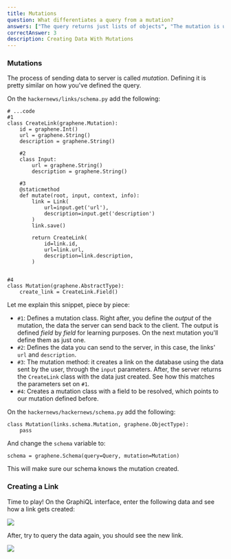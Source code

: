 ```yaml
---
title: Mutations
question: What differentiates a query from a mutation?
answers: ["The query returns just lists of objects", "The mutation is used for pagination", "Mutations are used for getting data and queries for sending data", "Mutations are used for sending data and queries for getting data"]
correctAnswer: 3
description: Creating Data With Mutations
---
```


### Mutations
The process of sending data to server is called *mutation*. Defining it is pretty similar on how you've defined the query. 

<Instruction>

On the `hackernews/links/schema.py` add the following:

```python(path=".../graphql-python/hackernews/links/schema.py")
# ...code
#1
class CreateLink(graphene.Mutation):
    id = graphene.Int()
    url = graphene.String()
    description = graphene.String()

    #2
    class Input:
        url = graphene.String()
        description = graphene.String()

    #3
    @staticmethod
    def mutate(root, input, context, info):
        link = Link(
            url=input.get('url'),
            description=input.get('description')
        )
        link.save()

        return CreateLink(
            id=link.id,
            url=link.url,
            description=link.description,
        )


#4
class Mutation(graphene.AbstractType):
    create_link = CreateLink.Field()
```

</Instruction>

Let me explain this snippet, piece by piece:

* `#1`: Defines a mutation class. Right after, you define the *output* of the mutation, the data the server can send back to the client. The output is defined *field* by *field* for learning purposes. On the next mutation you'll define them as just one.
* `#2`: Defines the data you can send to the server, in this case, the links' `url` and `description`.
* `#3`: The mutation method: it creates a link on the database using the data sent by the user, through the `input` parameters. After, the server returns the `CreateLink` class with the data just created. See how this matches the parameters set on `#1`.
* `#4`: Creates a mutation class with a field to be resolved, which points to our mutation defined before.

<Instruction>

On the `hackernews/hackernews/schema.py` add the following:

```python(path=".../graphql-python/hackernews/hackernews/schema.py")
class Mutation(links.schema.Mutation, graphene.ObjectType):
    pass
```

</Instruction>

<Instruction>

And change the `schema` variable to:

```python(path=".../graphql-python/hackernews/hackernews/schema.py")
schema = graphene.Schema(query=Query, mutation=Mutation)
```

</Instruction>

This will make sure our schema knows the mutation created.

### Creating a Link
Time to play! On the GraphiQL interface, enter the following data and see how a link gets created:

![](http://i.imgur.com/L2BA6eV.png)

After, try to query the data again, you should see the new link.

![](http://i.imgur.com/wjinT5F.png)
